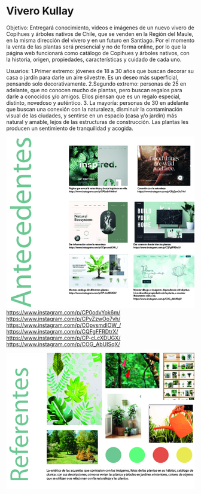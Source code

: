 # Vivero Kullay

Objetivo:
Entregará conocimiento, videos e imágenes de un nuevo vivero de Copihues y árboles nativos de Chile, que se venden en la Región del Maule, en la misma dirección del vivero y en un futuro en Santiago. Por el momento la venta de las plantas será presencial y no de forma online, por lo que la página web funcionará como catálogo de Copihues y árboles nativos, con la historia, origen, propiedades, características y cuidado de cada uno.

Usuarios:
  1.Primer extremo: jóvenes de 18 a 30 años que buscan decorar su casa o jardín para darle un aire silvestre. Es un deseo más superficial, pensando solo decorativamente.
  2.Segundo extremo: personas de 25 en adelante, que no conocen mucho de plantas, pero buscan regalos para darle a conocidos y/o amigos. Ellos piensan que es un regalo especial, distinto, novedoso y auténtico.
  3. La mayoría: personas de 30 en adelante que buscan una conexión con la naturaleza, disminuir la contaminación visual de las ciudades, y sentirse en un espacio (casa y/o jardin) más natural y amable, lejos de las estructuras de construcción. Las plantas les producen un sentimiento de tranquilidad y acogida.

 
  ![Image alt text](/antecedentes_y_referentes/antecedentes.jpg)
  https://www.instagram.com/p/CP0odvYok6m/
  https://www.instagram.com/p/CPyZzwOo7vh/
  https://www.instagram.com/p/COpvsmdIOW_/
  https://www.instagram.com/p/CQFgFFRDtrX/
  https://www.instagram.com/p/CP-cLcXDUGX/
  https://www.instagram.com/p/COG_AbUISqX/

 
![Image alt text](/antecedentes_y_referentes/referentes.jpg)
